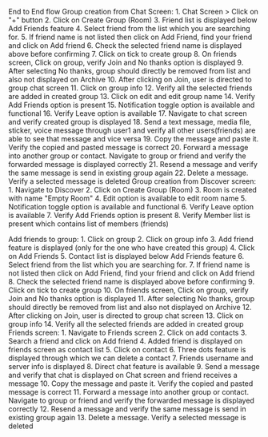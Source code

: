 End to End flow
Group creation from Chat Screen:
    1. Chat Screen > Click on "+" button 
    2. Click on Create Group (Room)
    3. Friend list is displayed below Add Friends feature
    4. Select friend from the list which you are searching for. 
    5. If friend name is not listed then click on Add Friend, find your friend and click on Add friend
    6. Check the selected friend name is displayed above before confirming 
    7. Click on tick to create group
    8. On friends screen, Click on group, verify Join and No thanks option is displayed
    9. After selecting No thanks, group should directly be removed from list and also not displayed on Archive
    10. After clicking on Join, user is directed to group chat screen
    11. Click on group info 
    12. Verify all the selected friends are added in created group
    13. Click on edit and edit group name
    14. Verify Add Friends option is present
    15. Notification toggle option is available and functional
    16. Verify Leave option is available
    17. Navigate to chat screen and verify created group is displayed 
    18. Send a text message, media file, sticker, voice message through user1 and verify all other users(friends) are able to see that message and vice versa
    19. Copy the message and paste it. Verify the copied and pasted message is correct
    20. Forward a message into another group or contact. Navigate to group or friend and verify the forwarded message is displayed correctly
    21. Resend a message and verify the same message is send in existing group again
    22. Delete a message. Verify a selected message is deleted
Group creation from Discover screen:
    1. Navigate to Discover
    2. Click on Create Group (Room)
    3. Room is created with name "Empty Room"
    4. Edit option is available to edit room name
    5. Notification toggle option is available and functional
    6. Verify Leave option is available
    7. Verify Add Friends option is present
    8. Verify Member list is present which contains list of members (friends)

Add friends to group: 
    1. Click on group
    2. Click on group info 
    3. Add friend feature is displayed (only for the one who have created this group)
    4. Click on Add Friends
    5. Contact list is displayed below Add Friends feature
    6. Select friend from the list which you are searching for. 
    7. If friend name is not listed then click on Add Friend, find your friend and click on Add friend
    8. Check the selected friend name is displayed above before confirming 
    9. Click on tick to create group
    10. On friends screen, Click on group, verify Join and No thanks option is displayed
    11. After selecting No thanks, group should directly be removed from list and also not displayed on Archive
    12. After clicking on Join, user is directed to group chat screen
    13. Click on group info 
    14. Verify all the selected friends are added in created group
Friends screen:
    1. Navigate to Friends screen
    2. Click on add contacts
    3. Search a friend and click on Add friend
    4. Added friend is displayed on friends screen as contact list
    5. Click on contact
    6. Three dots feature is displayed through which we can delete a contact
    7. Friends username and server info is displayed
    8. Direct chat feature is available
    9. Send a message and verify that chat is displayed on Chat screen and friend receives a message
    10. Copy the message and paste it. Verify the copied and pasted message is correct
    11. Forward a message into another group or contact. Navigate to group or friend and verify the forwarded message is displayed correctly
    12. Resend a message and verify the same message is send in existing group again
    13. Delete a message. Verify a selected message is deleted
